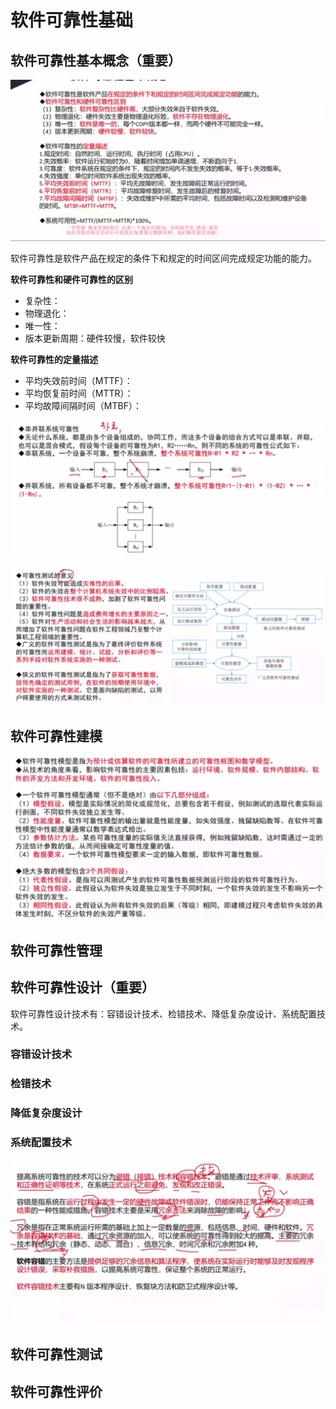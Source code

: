 # 软件可靠性基础

## 软件可靠性基本概念（重要）

![img_26.png](img_26.png)

软件可靠性是软件产品在规定的条件下和规定的时间区间完成规定功能的能力。

**软件可靠性和硬件可靠性的区别**

* 复杂性：
* 物理退化：
* 唯一性：
* 版本更新周期：硬件较慢，软件较快

**软件可靠性的定量描述**

* 平均失效前时间（MTTF）：
* 平均恢复前时间（MTTR）：
* 平均故障间隔时间（MTBF）：

![img_27.png](img_27.png)

![img_28.png](img_28.png)

## 软件可靠性建模

![img_29.png](img_29.png)

## 软件可靠性管理

## 软件可靠性设计（重要）

软件可靠性设计技术有：容错设计技术、检错技术、降低复杂度设计、系统配置技术。

### 容错设计技术

### 检错技术

### 降低复杂度设计

### 系统配置技术

![img_30.png](img_30.png)

## 软件可靠性测试

## 软件可靠性评价

